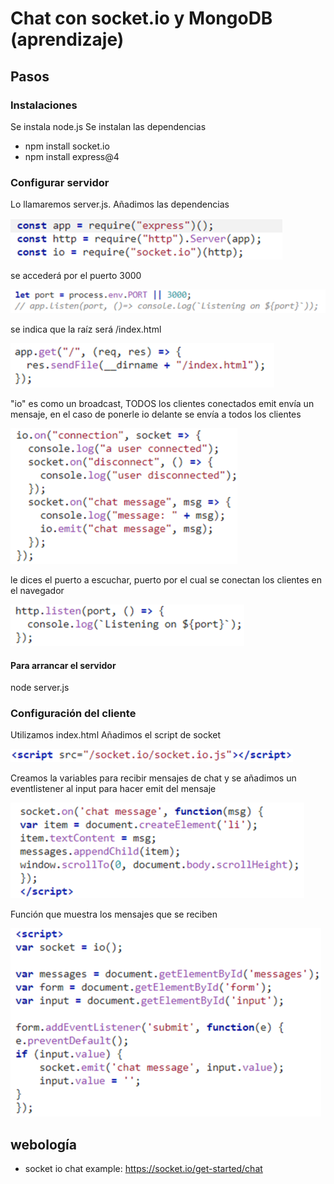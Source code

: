 # Chat con socket.io y MongoDB (aprendizaje)

## Pasos
### Instalaciones
Se instala node.js
Se instalan las dependencias
- npm install socket.io
- npm install express@4

### Configurar servidor
Lo llamaremos server.js. Añadimos las dependencias
<p><img src="doc/img/dependencias.png" alt="dependencias"/>

se accederá por el puerto 3000
<p><img src="doc/img/var puerto.png" alt="puerto"/>

se indica que la raíz será /index.html
<p><img src="doc/img/route path raiz.png" alt="route path raiz"/>

"io" es como un broadcast, TODOS los clientes conectados
emit envía un mensaje, en el caso de ponerle io delante se envía a todos los clientes
<p><img src="doc/img/io connection, emit msg.png" alt="io connection, emit msg"/>

le dices el puerto a escuchar, puerto por el cual se conectan los clientes en el navegador
<p><img src="doc/img/listener.png" alt="listener"/>
 
#### Para arrancar el servidor
node server.js

### Configuración del cliente
Utilizamos index.html
Añadimos el script de socket
<p><img src="doc/img/index script socket.io.png" alt="index script socket.io"/>

Creamos la variables para recibir mensajes de chat y se añadimos un eventlistener al input para hacer emit del mensaje
<p><img src="doc/img/client recepcion mensajes.png" alt="client recepcion mensajes"/>

Función que muestra los mensajes que se reciben
<p><img src="doc/img/client emision mensajes.png" alt="client emision mensajes"/>

## webología
- socket io chat example: https://socket.io/get-started/chat
